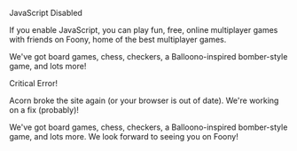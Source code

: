 JavaScript Disabled

If you enable JavaScript, you can play fun, free, online multiplayer games with friends on Foony, home of the best multiplayer games.

We've got board games, chess, checkers, a Balloono-inspired bomber-style game, and lots more!

Critical Error!

Acorn broke the site again (or your browser is out of date). We're working on a fix (probably)!

We've got board games, chess, checkers, a Balloono-inspired bomber-style game, and lots more. We look forward to seeing you on Foony!